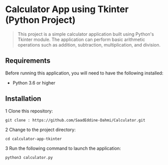 # Calculator App using Tkinter (Python Project)

> This project is a simple calculator application built using Python's Tkinter module. The application can perform basic arithmetic operations such as addition, subtraction, multiplication, and division.

## Requirements
Before running this application, you will need to have the following installed:

 - Python 3.6 or higher

## Installation
 1 Clone this repository:
 ```
 git clone : https://github.com/SaadEddine-Dahmi/Calculator.git
 ```
2 Change to the project directory:
```
cd calculator-app-tkinter
```
3 Run the following command to launch the application:
```
python3 calculator.py
```
